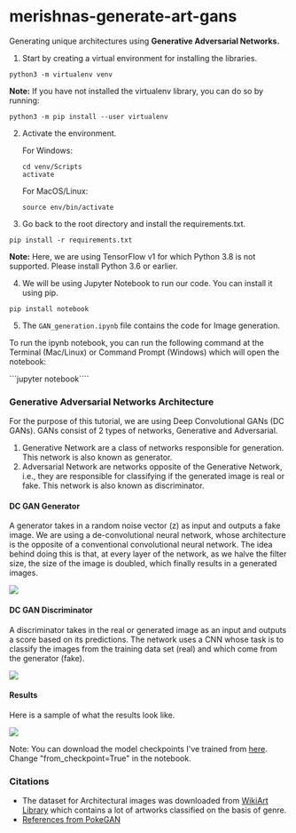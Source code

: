 # merishnas-generate-art-gans

Generating unique architectures using **Generative Adversarial Networks.**

1. Start by creating a virtual environment for installing the libraries.

```python3 -m virtualenv venv```

**Note:** If you have not installed the virtualenv library, you can do so by running:

```python3 -m pip install --user virtualenv```

2. Activate the environment.

	For Windows:

	```
	cd venv/Scripts
	activate
	```

	For MacOS/Linux:

	```source env/bin/activate```

3. Go back to the root directory and install the requirements.txt.

```pip install -r requirements.txt```

**Note:** Here, we are using TensorFlow v1 for which Python 3.8 is not supported. Please install Python 3.6 or earlier.

4. We will be using Jupyter Notebook to run our code. You can install it using pip.

```pip install notebook```

5. The `GAN_generation.ipynb` file contains the code for Image generation.

To run the ipynb notebook, you can run the following command at the Terminal (Mac/Linux) or Command Prompt (Windows) which will open the notebook:

```jupyter notebook````

### Generative Adversarial Networks Architecture

For the purpose of this tutorial, we are using Deep Convolutional GANs (DC GANs). GANs consist of 2 types of networks, Generative and Adversarial.

1. Generative Network are a class of networks responsible for generation. This network is also known as generator.
2. Adversarial Network are networks opposite of the Generative Network, i.e., they are responsible for classifying if the generated image is real or fake. This network is also known as discriminator.

#### DC GAN Generator 

A generator takes in a random noise vector (z) as input and outputs a fake image. We are using a de-convolutional neural network, whose architecture is the opposite of a conventional convolutional neural network. The idea behind doing this is that, at every layer of the network, as we halve the filter size, the size of the image is doubled, which finally results in a generated images.

<img src="imgs/generatorarch.png">

#### DC GAN Discriminator

A discriminator takes in the real or generated image as an input and outputs a score based on its predictions. The network uses a CNN whose task is to classify the images from the training data set (real) and which come from the generator (fake).

<img src="imgs/discriminatorarch.png">

#### Results

Here is a sample of what the results look like.

<img src="imgs/architecture_result.gif">

Note: You can download the model checkpoints I've trained from [here](https://drive.google.com/drive/folders/1ApQPifX9OoIzjPjzuMjRZKRvs4WtU_pM?usp=sharing). Change "from_checkpoint=True" in the notebook.

### Citations

- The dataset for Architectural images was downloaded from [WikiArt Library](https://www.wikiart.org/en/paintings-by-genre) which contains a lot of artworks classified on the basis of genre.
- [References from PokeGAN](https://github.com/llSourcell/Pokemon_GAN)
